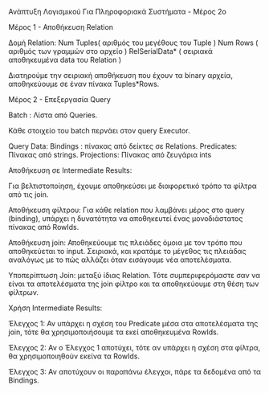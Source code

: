 Ανάπτυξη Λογισμικού Για Πληροφοριακά Συστήματα - Μέρος 2ο


Μέρος 1 - Αποθήκευση Relation

Δομή Relation: Num Tuples( αριθμός του μεγέθους του Tuple )
 Num Rows ( αριθμός των γραμμών στο αρχείο )
 RelSerialData* ( σειριακά αποθηκευμένα data του Relation )

Διατηρούμε την σειριακή αποθήκευση που έχουν τα binary αρχεία, αποθηκεύουμε σε έναν πίνακα Tuples*Rows.


Μέρος 2 - Επεξεργασία Query

Batch : Λίστα από Queries. 

Κάθε στοιχείο του batch περνάει στον query Executor.

Query Data: 
Bindings : πίνακας από δείκτες σε Relations.
Predicates: Πίνακας από strings. 
Projections: Πίνακας από ζευγάρια ints

Αποθήκευση σε Intermediate Results: 


Για βελτιστοποίηση, έχουμε αποθηκεύσει με διαφορετικό τρόπο τα φίλτρα από τις join.

Αποθήκευση φίλτρου: 
Για κάθε relation που λαμβάνει μέρος στο query (binding), υπάρχει η δυνατότητα να αποθηκευτεί ένας μονοδιάστατος πίνακας από RowIds. 

Αποθήκευση join: 
Αποθηκεύουμε τις πλειάδες όμοια με τον τρόπο που αποθηκεύεται το input. Σειριακά, και κρατάμε το μέγεθος τις πλειάδας αναλόγως με το πώς αλλάζει όταν εισάγουμε νέα αποτελέσματα. 


Υποπερίπτωση Join: μεταξύ ίδιας Relation.
Τότε συμπεριφερόμαστε σαν να είναι τα αποτελέσματα της join φίλτρο και τα αποθηκεύουμε στη θέση των φίλτρων. 



Χρήση Intermediate Results: 

Έλεγχος 1: Αν υπάρχει η σχέση του Predicate μέσα στα αποτελέσματα της join, τότε θα χρησιμοποιήσουμε τα εκεί αποθηκευμένα RowIds.

Έλεγχος 2: Αν ο Έλεγχος 1 αποτύχει, τότε αν υπάρχει η σχέση στα φίλτρα, θα χρησιμοποιηθούν εκείνα τα RowIds.

Έλεγχος 3: Αν αποτύχουν οι παραπάνω έλεγχοι, πάρε τα δεδομένα από τα Bindings. 
